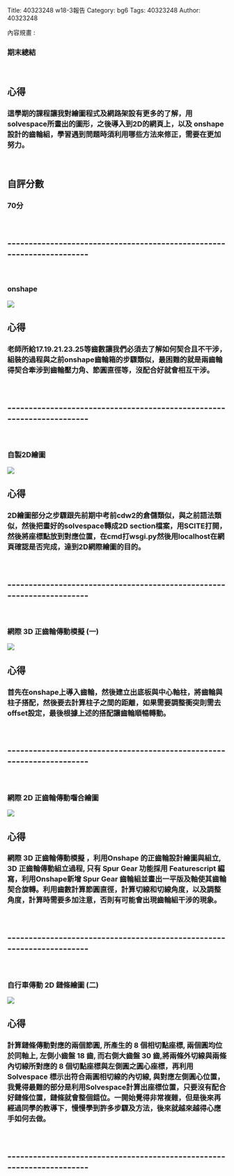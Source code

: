 Title: 40323248 w18-3報告 
Category: bg6
Tags: 40323248 
Author: 40323248 

內容規畫 :
<!-- PELICAN_END_SUMMARY -->
<h3>期末總結</h3>
<br/>
<h2>心得</h2>
<h3>這學期的課程讓我對繪圖程式及網路架設有更多的了解，用solvespace所畫出的圖形，之後導入到2D的網頁上，以及 onshape設計的齒輪組，學習遇到問題時須利用哪些方法來修正，需要在更加努力。</h3>
<br/>
<h2>自評分數</h2>
<h3>70分</h3>
<br/>
<h2>----------------------------------------------------------------------</h2>
<br/>
<h3>onshape</h3>
<img src="http://i.imgur.com/d7wm4Qh.png">
<br/>
<h2>心得</h2>
<h3>老師所給17.19.21.23.25等齒數讓我們必須去了解如何契合且不干涉，組裝的過程與之前onshape齒輪箱的步驟類似，最困難的就是兩齒輪得契合牽涉到齒輪壓力角、節圓直徑等，沒配合好就會相互干涉。</h3>
<br/>
<h2>----------------------------------------------------------------------</h2>
<br/>
<h3>自製2D繪圖</h3>
<img src="http://i.imgur.com/97NdRhD.png">
<br/>
<h2>心得</h2>
<h3>2D繪圖部分之步驟跟先前期中考前cdw2的倉儲類似，與之前語法類似，然後把畫好的solvespace轉成2D section檔案，用SCITE打開，然後將座標點放到對應位置，在cmd打wsgi.py然後用localhost在網頁確認是否完成，達到2D網際繪圖的目的。</h3>
<br/>
<h2>----------------------------------------------------------------------</h2>
<br/>
<h3>網際 3D 正齒輪傳動模擬 (一)</h3>
<img src="http://i.imgur.com/yFrXf93.png">
<br/>
<h2>心得</h2>
<h3>首先在onshape上導入齒輪，然後建立出底板與中心軸柱，將齒輪與柱子搭配，然後要去計算柱子之間的距離，如果需要調整衝突則需去offset設定，最後根據上述的搭配讓齒輪順暢轉動。</h3>
<br/>
<h2>----------------------------------------------------------------------</h2>
<br/>
<h3>網際 2D 正齒輪傳動囓合繪圖</h3>
<img src="http://i.imgur.com/vsAUF5c.png">
<br/>
<h2>心得</h2>
<h3>網際 3D 正齒輪傳動模擬 ，利用Onshape 的正齒輪設計繪圖與組立, 3D 正齒輪傳動組立過程, 只有 Spur Gear 功能採用 Featurescript 編寫，利用Onshape新增 Spur Gear 齒輪組並畫出一平版及軸使其齒輪契合旋轉。利用齒數計算節圓直徑，計算切線和切線角度，以及調整角度，計算時需要多加注意，否則有可能會出現齒輪組干涉的現象。</h3>
<br/>
<h2>----------------------------------------------------------------------</h2>
<br/>
<h3>自行車傳動 2D 鏈條繪圖 (二)</h3>
<img src="http://i.imgur.com/cQkRl5L.png">
<br/>
<h2>心得</h2>
<h3>計算鏈條傳動對應的兩個節圓, 所產生的 8 個相切點座標, 兩個圓均位於同軸上, 左側小齒盤 18 齒, 而右側大齒盤 30 齒,將兩條外切線與兩條內切線所對應的 8 個切點座標與左側圓之圓心座標，再利用 Solvespace 標示出符合兩圓相切線的內切線, 與對應左側圓心位置，我覺得最難的部分是利用Solvespace計算出座標位置，只要沒有配合好鏈條位置，鏈條就會整個錯位。一開始覺得非常複雜，但是後來再經過同學的教導下，慢慢學到許多步驟及方法，後來就越來越得心應手如何去做。</h3>
<br/>
<h2>----------------------------------------------------------------------</h2>
<br/>